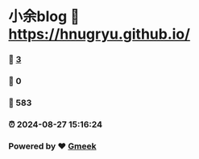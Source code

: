 # 小余blog :link: https://hnugryu.github.io/ 
### :page_facing_up: [3](https://hnugryu.github.io//tag.html) 
### :speech_balloon: 0 
### :hibiscus: 583 
### :alarm_clock: 2024-08-27 15:16:24 
### Powered by :heart: [Gmeek](https://github.com/Meekdai/Gmeek)
